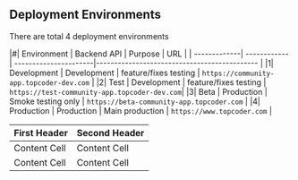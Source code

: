 ## Deployment Environments

There are total 4 deployment environments

|#| Environment  | Backend API |        Purpose        | URL
| | -------------| ------------| ----------------------|--------------------------------------------- |
|1| Development  | Development | feature/fixes testing | `https://community-app.topcoder-dev.com`     |
|2| Test         | Development | feature/fixes testing | `https://test-community-app.topcoder-dev.com`|
|3| Beta         | Production  | Smoke testing only    | `https://beta-community-app.topcoder.com`    |
|4| Production   | Production  | Main production       | `https://www.topcoder.com`                   |


| First Header  | Second Header |
| ------------- | ------------- |
| Content Cell  | Content Cell  |
| Content Cell  | Content Cell  |
